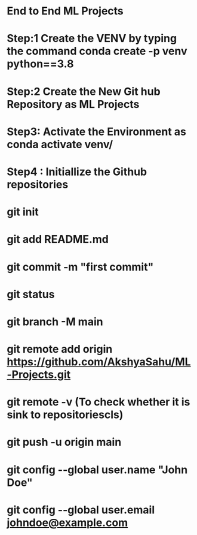 # End to End ML Projects
# Step:1 Create the VENV by typing the command conda create -p venv python==3.8
# Step:2 Create the New Git hub Repository as ML Projects
# Step3: Activate the Environment as conda activate venv/
# Step4 : Initiallize the Github repositories
# git init
# git add README.md
# git commit -m "first commit"
# git status
# git branch -M main
# git remote add origin https://github.com/AkshyaSahu/ML-Projects.git
# git remote -v (To check whether it is sink to repositoriescls)
# git push -u origin main
# git config --global user.name "John Doe"
# git config --global user.email johndoe@example.com
